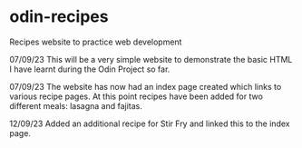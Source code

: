 # odin-recipes
Recipes website to practice web development

07/09/23
This will be a very simple website to demonstrate the basic HTML I have learnt during the Odin Project so far.

07/09/23
The website has now had an index page created which links to various recipe pages. At this point recipes have been added for two different meals: lasagna and fajitas.

12/09/23
Added an additional recipe for Stir Fry and linked this to the index page.